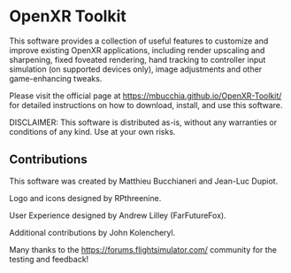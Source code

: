 # OpenXR Toolkit

This software provides a collection of useful features to customize and improve existing OpenXR applications,
including render upscaling and sharpening, fixed foveated rendering, hand tracking to controller input simulation (on supported devices only),
image adjustments and other game-enhancing tweaks.

Please visit the official page at https://mbucchia.github.io/OpenXR-Toolkit/ for detailed instructions on how to download,
install, and use this software.

DISCLAIMER: This software is distributed as-is, without any warranties or conditions of any kind. Use at your own risks.

## Contributions

This software was created by Matthieu Bucchianeri and Jean-Luc Dupiot.

Logo and icons designed by RPthreenine.

User Experience designed by Andrew Lilley (FarFutureFox).

Additional contributions by John Kolencheryl.

Many thanks to the https://forums.flightsimulator.com/ community for the testing and feedback!
